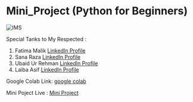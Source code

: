 # Mini_Project (Python for Beginners)

![IMS](https://github.com/user-attachments/assets/48a37df6-f637-4beb-8e61-67ce5234d804)

Special Tanks to My Respected :

1. Fatima Malik
[LinkedIn Profile](https://www.linkedin.com/in/fatima-malik99/)
2. Sana Raza
[LinkedIn Profile](https://www.linkedin.com/in/sana-raza-engineer/)
3. Ubaid Ur Rehman
[LinkedIn Profile](https://www.linkedin.com/in/iubaidrmn/)
4. Laiba Asif
[LinkedIn Profile]([https://www.linkedin.com/in/iubaidrmn/](https://www.linkedin.com/in/laiba-asif-8544a0277/))

Google Colab Link: [google colab](https://colab.research.google.com/drive/1SUu11mQIvnkmSDSqHF2teEj6pA7GtwlF?usp=sharing)

Mini Poject Live : [Mini Project](https://miniproj.streamlit.app/)
